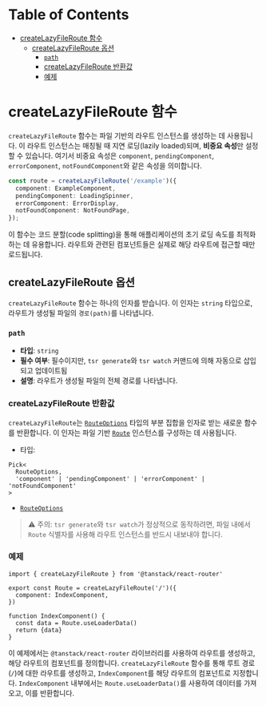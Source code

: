# Table of Contents

- [createLazyFileRoute 함수](#createlazyfileroute-함수)
  - [createLazyFileRoute 옵션](#createlazyfileroute-옵션)
    - [`path`](#path)
    - [createLazyFileRoute 반환값](#createlazyfileroute-반환값)
    - [예제](#예제)

# createLazyFileRoute 함수

`createLazyFileRoute` 함수는 파일 기반의 라우트 인스턴스를 생성하는 데 사용됩니다. 이 라우트 인스턴스는 매칭될 때 지연 로딩(lazily loaded)되며, **비중요 속성**만 설정할 수 있습니다. 여기서 비중요 속성은 `component`, `pendingComponent`, `errorComponent`, `notFoundComponent`와 같은 속성을 의미합니다.

```typescript
const route = createLazyFileRoute('/example')({
  component: ExampleComponent,
  pendingComponent: LoadingSpinner,
  errorComponent: ErrorDisplay,
  notFoundComponent: NotFoundPage,
});
```

이 함수는 코드 분할(code splitting)을 통해 애플리케이션의 초기 로딩 속도를 최적화하는 데 유용합니다. 라우트와 관련된 컴포넌트들은 실제로 해당 라우트에 접근할 때만 로드됩니다.


## createLazyFileRoute 옵션

`createLazyFileRoute` 함수는 하나의 인자를 받습니다. 이 인자는 `string` 타입으로, 라우트가 생성될 파일의 `경로(path)`를 나타냅니다.


### `path`

- **타입**: `string`
- **필수 여부**: 필수이지만, `tsr generate`와 `tsr watch` 커맨드에 의해 자동으로 삽입되고 업데이트됨
- **설명**: 라우트가 생성될 파일의 전체 경로를 나타냅니다.


### createLazyFileRoute 반환값

`createLazyFileRoute`는 [`RouteOptions`](./RouteOptionsType.md) 타입의 부분 집합을 인자로 받는 새로운 함수를 반환합니다. 이 인자는 파일 기반 [`Route`](./RouteType.md) 인스턴스를 구성하는 데 사용됩니다.

- 타입:

```tsx
Pick<
  RouteOptions,
  'component' | 'pendingComponent' | 'errorComponent' | 'notFoundComponent'
>
```

- [`RouteOptions`](./RouteOptionsType.md)

> ⚠️ 주의: `tsr generate`와 `tsr watch`가 정상적으로 동작하려면, 파일 내에서 `Route` 식별자를 사용해 라우트 인스턴스를 반드시 내보내야 합니다.


### 예제

```tsx
import { createLazyFileRoute } from '@tanstack/react-router'

export const Route = createLazyFileRoute('/')({
  component: IndexComponent,
})

function IndexComponent() {
  const data = Route.useLoaderData()
  return {data}
}
```

이 예제에서는 `@tanstack/react-router` 라이브러리를 사용하여 라우트를 생성하고, 해당 라우트의 컴포넌트를 정의합니다. `createLazyFileRoute` 함수를 통해 루트 경로(`/`)에 대한 라우트를 생성하고, `IndexComponent`를 해당 라우트의 컴포넌트로 지정합니다. `IndexComponent` 내부에서는 `Route.useLoaderData()`를 사용하여 데이터를 가져오고, 이를 반환합니다.


